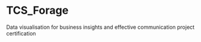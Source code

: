 # TCS_Forage
Data visualisation for business insights and effective communication project certification
